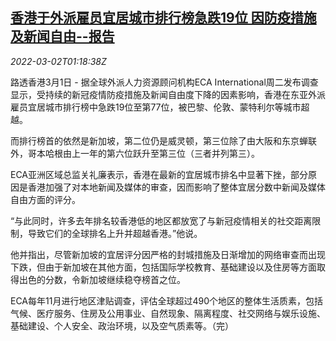 <!--1646184663000-->
[香港于外派雇员宜居城市排行榜急跌19位 因防疫措施及新闻自由--报告](https://cn.reuters.com/article/hkecasurvey-0302-idCNKBS2KZ03T)
------

<div><i>2022-03-02T01:18:38Z</i></div><p>路透香港3月1日 - 据全球外派人力资源顾问机构ECA International周二发布调查显示，受持续的新冠疫情防疫措施及新闻自由度下降的因素影响，香港在东亚外派雇员宜居城市排行榜中急跌19位至第77位，被巴黎、伦敦、蒙特利尔等城市超越。</p><p>而排行榜首的依然是新加坡，第二位仍是威灵顿，第三位除了由大阪和东京蝉联外，哥本哈根由上一年的第六位跃升至第三位（三者并列第三）。</p><p>ECA亚洲区域总监关礼廉表示，香港在最新的宜居城市排名中显著下挫，部分原因是香港加强了对本地新闻及媒体的审查，因而影响了整体宜居分数中新闻及媒体自由方面的评分。</p><p>“与此同时，许多去年排名较香港低的地区都放宽了与新冠疫情相关的社交距离限制，导致它们的全球排名上升并超越香港。”他说。</p><p>他并指出，尽管新加坡的宜居评分因严格的封城措施及日渐增加的网络审查而出现下跌，但由于新加坡在其他方面，包括国际学校教育、基础建设以及住房等方面取得出色的分数，令新加坡继续稳夺榜首之位。</p><p>ECA每年11月进行地区津贴调查，评估全球超过490个地区的整体生活质素，包括气候、医疗服务、住房及公用事业、自然现象、隔离程度、社交网络与娱乐设施、基础建设、个人安全、政治环境，以及空气质素等。（完）</p>
